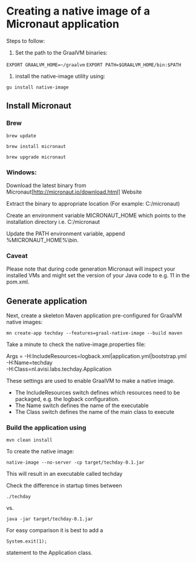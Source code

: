 # Creating a native image of a Micronaut application

Steps to follow:

1. Set the path to the GraalVM binaries:

``EXPORT GRAALVM_HOME=~/graalvm``
``EXPORT PATH=$GRAALVM_HOME/bin:$PATH``


1. install the native-image utility using:

``gu install native-image``

## Install Micronaut

### Brew
``brew update``

``brew install micronaut``

``brew upgrade micronaut``

### Windows:

Download the latest binary from Micronaut[http://micronaut.io/download.html]  Website

Extract the binary to appropriate location (For example: C:/micronaut)

Create an environment variable MICRONAUT_HOME which points to the installation directory i.e. C:/micronaut

Update the PATH environment variable, append %MICRONAUT_HOME%\bin.

### Caveat

Please note that during code generation Micronaut will inspect your installed VMs and might set the version of your Java code to e.g. 11 in the pom.xml.

## Generate application 

Next, create a skeleton Maven application pre-configured for GraalVM native images:


``mn create-app techday --features=graal-native-image --build maven``

Take a minute to check the native-image.properties file:

Args = -H:IncludeResources=logback.xml|application.yml|bootstrap.yml \
       -H:Name=techday \
       -H:Class=nl.avisi.labs.techday.Application


These settings are used to enable GraalVM to make a native image. 

* The IncludeResources switch defines which resources need to be packaged, e.g. the logback configuration.
* The Name switch defines the name of the executable
* The Class switch defines the name of the main class to execute 



### Build the application using 

``mvn clean install``

To create the native image:

``native-image --no-server -cp target/techday-0.1.jar``

This will result in an executable called techday

Check the difference in startup times between 

``./techday``

vs. 

``java -jar target/techday-0.1.jar``

For easy comparison it is best to add a 

``System.exit(1);``

statement to the Application class.
